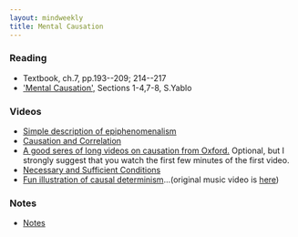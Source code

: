 ```yaml
---
layout: mindweekly
title: Mental Causation
---
```


### Reading
+ Textbook, ch.7, pp.193--209; 214--217
+ ['Mental Causation',](/self/causation/Yablo.pdf) Sections 1-4,7-8, S.Yablo


### Videos
+ [Simple description of epiphenomenalism](https://www.youtube.com/watch?v=hHtWWDFwS1U) 
+ [Causation and Correlation](https://www.youtube.com/watch?v=U-_f8RQIIiw)
+ [A good seres of long videos on causation from Oxford.](https://www.youtube.com/watch?v=zglGqz9gHg0&list=PLBHxLhKiPKxC4gD_Jys3bsfprad70EGZu) Optional, but I strongly suggest that you watch the first few minutes of the first video.
+ [Necessary and Sufficient Conditions](https://www.youtube.com/watch?v=KCMGWRoPuMY)
+ [Fun illustration of causal determinism](https://vimeo.com/114396910)...(original music video is [here](https://www.youtube.com/watch?v=qybUFnY7Y8w))


### Notes
+ [Notes](notes)



